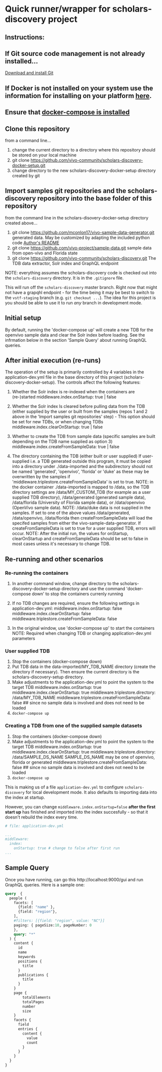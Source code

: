 # Quick runner/wrapper for scholars-discovery project

## Instructions:

## If Git source code management is not already installed...
[Download and install Git](https://git-scm.com/downloads) 

## If Docker is not installed on your system use the information for installing on your platform [here](https://docs.docker.com).

## Ensure that [docker-compose is installed](https://docs.docker.com/compose/install/)

## Clone this repository
from a command line...
1) change the current directory to a directory where this repository should be stored on your local machine
2) git clone https://github.com/vivo-community/scholars-discovery-docker-setup.git
3) change directory to the new scholars-discovery-docker-setup directory created by git

## Import samples git repositories and the scholars-discovery repository into the base folder of this repository
from the command line in the scholars-disovery-docker-setup directory created above...

1) git clone https://github.com/mconlon17/vivo-sample-data-generator.git 
    generated data. May be customized by adapting the included python code [Author's README](https://github.com/mconlon17/vivo-sample-data-generator)
2) git clone https://github.com/vivo-project/sample-data.git
    sample data from open-vivo and Florida state
3) git clone https://github.com/vivo-community/scholars-discovery.git
    The TDB data extractor, Solr index and GraphQL endpoint 

NOTE: everything assumes the scholars-discovery code is checked out into the 
`scholars-discovery` directory. It is in the `.gitignore` file.

This will run off the `scholars-discovery` master branch.  Right now that might
not have a grapqhl endpoint - for the time being it may be best to switch to
the `vstf-staging` branch (e.g. `git checkout ...`).  The idea for this
project is you should be able to use it to run *any* branch in development mode.


## Initial setup
By default, running the 'docker-compose up' will create a new TDB for the openvivo sample data and clear the Solr index before loading. See the infrmation below in the section 'Sample Query' about running GraphQL queries.

##  After initial execution (re-runs)
The operation of the setup is primarily controlled by 4 variables in the application-dev.yml file
in the base directory of this project (scholars-discovery-docker-setup). The controls affect the following
features:
1) Whether the Solr index is re-indexed when the containers are (re-)started
   middleware.index.onStartup: true | false

2) Whether the Solr index ls cleared before pulling data from the TDB (either supplied by the user or built from the samples (repos 1 and 2 above in the 'Import samples git repositories' step) - This option should be set for new TDBs, or when changing TDBs
   middleware.index.clearOnStartup: true | false

3) Whether to create the TDB from sample data (specific samples are built depending on the TDB name supplied as option 3)
   middleware.index.createFromSampleData: true | false

4) The directory containing the TDB (either built or user supplied)
  If user-supplied i.e. a TDB generated outside this program, it must be copied into a directory under ./data-imported and the subdirectory should not be named 'generated', 'openvivo', 'florida' or 'duke' as these may be overwritten by the samples if 'middleware.triplestore.createFromSampleData' is set to true.
  NOTE: in the docker container ./data-imported is mapped to /data, so the TDB directory settings are /data/MY_CUSTOM_TDB (for example as a user supplied TDB directory),  /data/generated (generated sample data), /data/florida (University of Florida sample data), or /data/openvivo (OpenVivo sample data). NOTE: /data/duke data is not supplied in the samples. 
  If set to one of the above values /data/generated, /data/openvivo, /data/florida then createFromSampleData will load the specifed samples from either the vivo-sample-data-generator.  If createFromSampleData is set to true for a user supplied TDB, errors will occur.
NOTE: After the initial run, the values for onStartup, clearOnStartup and createFromSampleData should be set to false in most cases unless it's necessary to change TDB.

##  Re-running and other scenarios

### Re-running the containers
1) In another command window, change directory to the scholars-discovery-docker-setup directory and use the command 'docker-compose down' to stop the containers currenly running
2) If no TDB changes are required, ensure the following settings in application-dev.yml:
   middleware.index.onStartup: false
   middleware.index.clearOnStartup: false
   middleware.triplestore.createFromSampleData: false

3) In the original window, use 'docker-compose up' to start the containers
NOTE: Required when changing TDB or changing application-dev.yml parameters

### User supplied TDB
1) Stop the containers (docker-compose down)
2) Put TDB data in the data-imported/MY_TDB_NAME directory (create the directory if necessary).  Then ensure the current directory is the scholars-discovery-setup directory.
3) Make adjustments to the application-dev.yml to point the system to the target TDB 
   middleware.index.onStartup: true
   middleware.index.clearOnStartup: true
   middleware.triplestore.directory: /data/MY_TDB_NAME
   middleware.triplestore.createFromSampleData: false  ## since no sample data is involved and does not need to be loaded
3) `docker-compose up`

### Creating a TDB from one of the supplied sample datasets
1) Stop the containers (docker-compose down)
2) Make adjustments to the application-dev.yml to point the system to the target TDB 
   middleware.index.onStartup: true
   middleware.index.clearOnStartup: true
   middleware.triplestore.directory: /data/SAMPLE_DS_NAME SAMPLE_DS_NAME may be one of openvivo, florida or generated
   middleware.triplestore.createFromSampleData: false  ## since no sample data is involved and does not need to be loaded
3) `docker-compose up`


This is making us of a file `application-dev.yml` to configure `scholars-discovery`
for local development mode.  It also defaults to importing data into the index 
at startup.

However, you can change `middleware.index.onStartup=false` **after the first start up** 
has finished and imported into the index succesfully - so that it doesn't rebuild the
index every time.

```yaml
# file: application-dev.yml

...
middleware:
  index:
    onStartup: true # change to false after first run
...

```

## Sample Query

Once you have running, can go this http://localhost:9000/gui and run GraphQL queries.
Here is a sample one:

```graphql
query  {
  people (
    facets: [
      {field: "name" },
      {field: "region"},
    ],
    #filters: [{field: "region", value: "NC"}]
    paging: { pageSize:10, pageNumber: 0
    },
    query: "*"
  ) {
    content {
      id
      name
      keywords
      positions {
        title
      }
      publications {
        title
      }
    }
    page {
        totalElements
        totalPages
        number
        size
    }
    facets {
      field
      entries {
        content {
          value
          count
        }
      }
    }
  }
}
```


